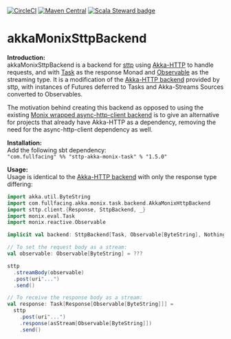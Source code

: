 [![CircleCI](https://circleci.com/gh/fullfacing/akkaMonixSttpBackend.svg?style=shield&circle-token=2547983c39c2197e6663282e9ae20f77eb97e03b)](https://circleci.com/gh/fullfacing/akkaMonixSttpBackend)
[![Maven Central](https://img.shields.io/maven-central/v/com.fullfacing/sttp-akka-monix-task_2.13.svg)](https://search.maven.org/search?q=a:sttp-akka-monix-task_2.13)
[![Scala Steward badge](https://img.shields.io/badge/Scala_Steward-helping-blue.svg?style=flat&logo=data:image/png;base64,iVBORw0KGgoAAAANSUhEUgAAAA4AAAAQCAMAAAARSr4IAAAAVFBMVEUAAACHjojlOy5NWlrKzcYRKjGFjIbp293YycuLa3pYY2LSqql4f3pCUFTgSjNodYRmcXUsPD/NTTbjRS+2jomhgnzNc223cGvZS0HaSD0XLjbaSjElhIr+AAAAAXRSTlMAQObYZgAAAHlJREFUCNdNyosOwyAIhWHAQS1Vt7a77/3fcxxdmv0xwmckutAR1nkm4ggbyEcg/wWmlGLDAA3oL50xi6fk5ffZ3E2E3QfZDCcCN2YtbEWZt+Drc6u6rlqv7Uk0LdKqqr5rk2UCRXOk0vmQKGfc94nOJyQjouF9H/wCc9gECEYfONoAAAAASUVORK5CYII=)](https://scala-steward.org)

# akkaMonixSttpBackend
**Introduction:**<br/>
akkaMonixSttpBackend is a backend for [sttp](https://sttp.readthedocs.io/en/latest/index.html) using [Akka-HTTP](https://doc.akka.io/docs/akka-http/current/index.html) to handle requests, and with [Task](https://monix.io/docs/3x/eval/task.html) as the response Monad and [Observable](https://monix.io/docs/3x/reactive/observable.html) as the streaming type. It is a modification of the [Akka-HTTP backend](https://sttp.readthedocs.io/en/latest/backends/akkahttp.html) provided by sttp, with instances of Futures deferred to Tasks and Akka-Streams Sources converted to Observables.

The motivation behind creating this backend as opposed to using the existing [Monix wrapped async-http-client backend](https://sttp.readthedocs.io/en/latest/backends/asynchttpclient.html) is to give an alternative for projects that already have Akka-HTTP as a dependency, removing the need for the async-http-client dependency as well.

**Installation:**<br/> Add the following sbt dependency:<br/>
`"com.fullfacing" %% "sttp-akka-monix-task" % "1.5.0"`<br/>

**Usage:**<br/>
Usage is identical to the [Akka-HTTP backend](https://sttp.readthedocs.io/en/latest/backends/akkahttp.html) with only the response type differing:
```scala
import akka.util.ByteString
import com.fullfacing.akka.monix.task.backend.AkkaMonixHttpBackend
import sttp.client.{Response, SttpBackend, _}
import monix.eval.Task
import monix.reactive.Observable

implicit val backend: SttpBackend[Task, Observable[ByteString], NothingT] = AkkaMonixHttpBackend()

// To set the request body as a stream:
val observable: Observable[ByteString] = ???

sttp
  .streamBody(observable)
  .post(uri"...")
  .send()

// To receive the response body as a stream:
val response: Task[Response[Observable[ByteString]]] =
  sttp
    .post(uri"...")
    .response(asStream[Observable[ByteString]])
    .send()
```
